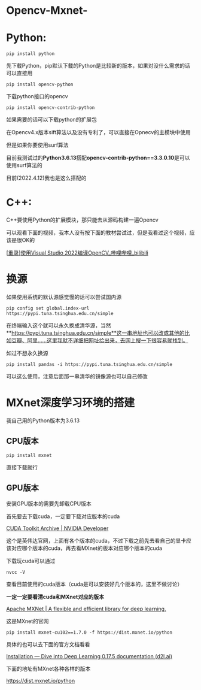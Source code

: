 # Opencv-Mxnet-
# Python:

```
pip install python
```

先下载Python，pip默认下载的Python是比较新的版本，如果对没什么需求的话可以直接用

```
pip install opencv-python
```

下载python接口的opencv

```
pip install opencv-contrib-python
```

如果需要的话可以下载python的扩展包

在Opencv4.x版本sift算法以及没有专利了，可以直接在Opnecv的主模块中使用

但是如果你要使用surf算法

目前我测试过的**Python3.6.13**搭配**opencv-contrib-python==3.3.0.10**是可以使用surf算法的

目前(2022.4.12)我也是这么搭配的



# C++:

C++要使用Python的扩展模块，那只能去从源码构建一遍Opencv

可以观看下面的视频，我本人没有按下面的教材尝试过，但是我看过这个视频，应该是很OK的

[[重录\]使用Visual Studio 2022编译OpenCV_哔哩哔哩_bilibili](https://www.bilibili.com/video/BV1Qq4y1Y7vc?spm_id_from=333.1007.top_right_bar_window_custom_collection.content.click)





# 换源

如果使用系统的默认源感觉慢的话可以尝试国内源

```
pip config set global.index-url https://pypi.tuna.tsinghua.edu.cn/simple
```

在终端输入这个就可以永久换成清华源，当然**https://pypi.tuna.tsinghua.edu.cn/simple**这一串地址也可以改成其他的比如豆瓣、阿里......这里我就不详细把网址给出来，去网上搜一下很容易就找到。

如过不想永久换源

```
pip install pandas -i https://pypi.tuna.tsinghua.edu.cn/simple
```

可以这么使用，注意后面那一串清华的镜像源也可以自己修改





# MXnet深度学习环境的搭建

我自己用的Python版本为3.6.13



## CPU版本

```
pip install mxnet
```

直接下载就行



## GPU版本

安装GPU版本的需要先卸载CPU版本



首先要去下载cuda，一定要下载对应版本的cuda

[CUDA Toolkit Archive | NVIDIA Developer](https://developer.nvidia.com/cuda-toolkit-archive)

这个是英伟达官网，上面有各个版本的cuda，不过下载之前先去看自己的显卡应该对应哪个版本的cuda，再去看MXnet的版本对应哪个版本的cuda

下载玩cuda可以通过

```
nvcc -V
```

查看目前使用的cuda版本（cuda是可以安装好几个版本的，这里不做讨论）

**一定一定要看清cuda和MXnet对应的版本**





[Apache MXNet | A flexible and efficient library for deep learning.](https://mxnet.incubator.apache.org/versions/1.9.0/)

这是MXnet的官网



```
pip install mxnet-cu102==1.7.0 -f https://dist.mxnet.io/python
```

具体的也可以去下面的官方文档看看

[Installation — Dive into Deep Learning 0.17.5 documentation (d2l.ai)](https://d2l.ai/chapter_installation/index.html)



下面的地址有MXnet各种各样的版本

https://dist.mxnet.io/python
